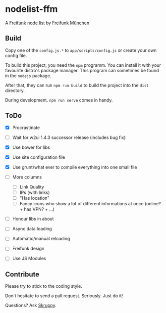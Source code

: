 # nodelist-ffm
A [Freifunk](https://freifunk.net) [node list](https://github.com/freifunkMUC/nodelist) by [Freifunk München](https://ffmuc.net)


## Build
Copy one of the `config.js.*` to `app/scripts/config.js` or create your own config file.

To build this project, you need the `npm` programm.
You can install it with your favourite distro's package manager.
This program can sometimes be found in the `nodejs` package.

After that, they can run `npm run build` to build the project into the `dist` directory.

During development. `npm run serve` comes in handy.


## ToDo
- [X] Procrastinate
- [ ] Wait for w2ui 1.4.3 successor release (includes bug fix)
- [X] Use bower for libs
- [X] Use site configuration file
- [X] Use grunt/what ever to compile everything into one small file
- [ ] More columns
  - [ ] Link Quality
  - [ ] IPs (with links)
  - [ ] "Has location"
  - [ ] Fancy icons who show a lot of different informations at once (online? + has VPN? + ...)
- [ ] Honour libs in about
- [ ] Async data loading
- [ ] Automatic/manual reloading
- [ ] Freifunk design
- [ ] Use JS Modules


## Contribute
Please try to stick to the coding style.

Don't hesitate to send a pull request. Seriously. Just do it!

Questions? Ask [Skruppy](https://github.com/Skruppy).
